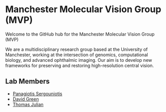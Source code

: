 # Manchester Molecular Vision Group (MVP)

Welcome to the GitHub hub for the Manchester Molecular Vision Group (MVP)

We are a multidisciplinary research group based at the University of Manchester, working at the intersection of genomics, computational biology, and advanced ophthalmic imaging. Our aim is to develop new frameworks for preserving and restoring high-resolution central vision.

## Lab Members
- [Panagiotis Sergouniotis](https://github.com/psergouniotis)
- [David Green](https://github.com/davidjohngreen)
- [Thomas Julian](https://github.com/TomJulian)
